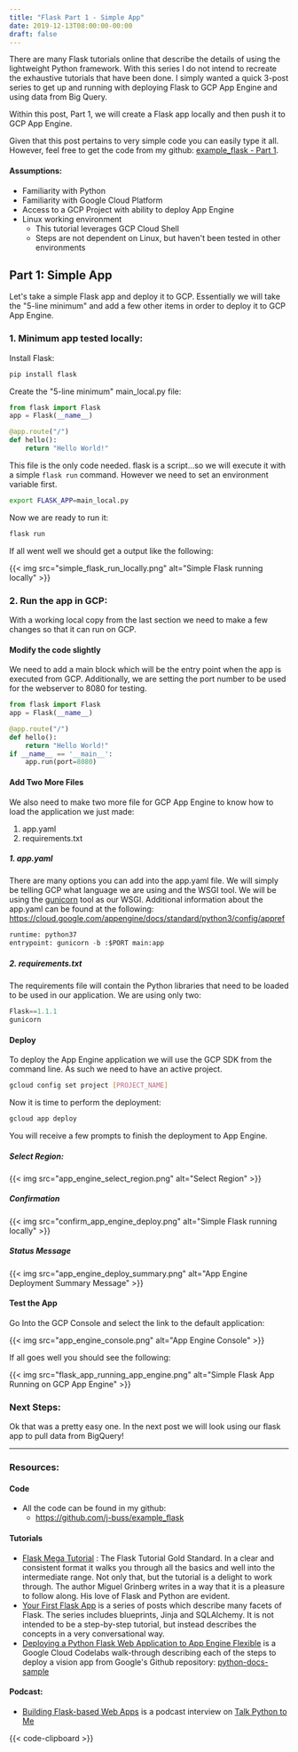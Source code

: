 ```yaml
---
title: "Flask Part 1 - Simple App"
date: 2019-12-13T08:00:00-00:00
draft: false
---
```


There are many Flask tutorials online that describe the details of using the lightweight Python framework. With this series I do not intend to recreate the exhaustive tutorials that have been done. I simply wanted a quick 3-post series to get up and running with deploying Flask to
GCP App Engine and using data from Big Query.

Within this post, Part 1, we will create a Flask app locally and then push it to GCP App Engine.

Given that this post pertains to very simple code you can easily type it all. However, feel free to get the code from my github: [example_flask - Part 1](https://github.com/j-buss/example_flask/tree/master/Part_01).

#### Assumptions:
- Familiarity with Python
- Familiarity with Google Cloud Platform
- Access to a GCP Project with ability to deploy App Engine
- Linux working environment 
  - This tutorial leverages GCP Cloud Shell
  - Steps are not dependent on Linux, but haven't been tested in other environments

## Part 1: Simple App

Let's take a simple Flask app and deploy it to GCP. Essentially we will take the "5-line minimum" and add a few other items in order to deploy it to GCP App Engine.

### 1. Minimum app tested locally:
Install Flask:
```bash
pip install flask
```
Create the "5-line minimum" main_local.py file:  
```python
from flask import Flask
app = Flask(__name__)

@app.route("/")
def hello():
    return "Hello World!"
```
This file is the only code needed. 
flask is a script...so we will execute it with a simple `flask run` command. 
However we need to set an environment variable first.
 ```bash
export FLASK_APP=main_local.py
```
Now we are ready to run it:
```bash
flask run
 ```
If all went well we should get a output like the following:

{{< img src="simple_flask_run_locally.png" alt="Simple Flask running locally" >}}

### 2. Run the app in GCP:

With a working local copy from the last section we need to make a few changes so that it can run on GCP. 

#### Modify the code slightly

We need to add a main block which will be the entry point when the app is executed from GCP. Additionally, we are setting the port number to be used for the webserver to 8080 for testing.

```python {hl_lines=["7-8"]}
from flask import Flask
app = Flask(__name__)

@app.route("/")
def hello():
    return "Hello World!"
if __name__ == '__main__':
    app.run(port=8080)
``` 

#### Add Two More Files
We also need to make two more file for GCP App Engine to know how to load the application we just made: 
1. app.yaml
1. requirements.txt

##### 1. app.yaml

There are many options you can add into the app.yaml file. We will simply be telling GCP what language we are using and the WSGI tool.
We will be using the [gunicorn](https://gunicorn.org/) tool as our WSGI. Additional information about the app.yaml can be found at the following: 
 https://cloud.google.com/appengine/docs/standard/python3/config/appref

```python
runtime: python37
entrypoint: gunicorn -b :$PORT main:app
```

 
##### 2. requirements.txt

The requirements file will contain the Python libraries that need to be loaded to be used in our application. We are using only two:

```python
Flask==1.1.1
gunicorn
```

#### Deploy

To deploy the App Engine application we will use the GCP SDK from the command line. As such we need to have an active project.

```bash
gcloud config set project [PROJECT_NAME]
```

Now it is time to perform the deployment:

```bash
gcloud app deploy
```
You will receive a few prompts to finish the deployment to App Engine.

##### Select Region:

{{< img src="app_engine_select_region.png" alt="Select Region" >}}

##### Confirmation

{{< img src="confirm_app_engine_deploy.png" alt="Simple Flask running locally" >}} 

##### Status Message

{{< img src="app_engine_deploy_summary.png" alt="App Engine Deployment Summary Message" >}}

#### Test the App

Go Into the GCP Console and select the link to the default application:

{{< img src="app_engine_console.png" alt="App Engine Console" >}}

If all goes well you should see the following:

{{< img src="flask_app_running_app_engine.png" alt="Simple Flask App Running on GCP App Engine" >}}

### Next Steps:

Ok that was a pretty easy one. In the next post we will look using our flask app to pull data from BigQuery!

---

### Resources:
#### Code
- All the code can be found in my github: 
    - https://github.com/j-buss/example_flask
#### Tutorials
- [Flask Mega Tutorial](https://blog.miguelgrinberg.com/post/the-flask-mega-tutorial-part-i-hello-world)
 : The Flask Tutorial Gold Standard. In a clear and consistent format it walks you through all the basics and well into the intermediate range.
 Not only that, but the tutorial is a delight to work through. 
 The author Miguel Grinberg writes in a way that it is a pleasure to follow along. 
 His love of Flask and Python are evident.
- [Your First Flask App](https://hackersandslackers.com/your-first-flask-application/) is a series of posts which describe many facets of Flask.
The series includes blueprints, Jinja and SQLAlchemy. It is not intended to be a step-by-step tutorial, but instead describes the concepts in a very 
conversational way.
- [Deploying a Python Flask Web Application to App Engine Flexible](https://codelabs.developers.google.com/codelabs/cloud-vision-app-engine/index.html?index=..%2F..index#0)
is a Google Cloud Codelabs walk-through describing each of the steps to deploy a vision app from Google's Github repository: 
[python-docs-sample](https://github.com/GoogleCloudPlatform/python-docs-samples) 

#### Podcast:
- [Building Flask-based Web Apps](https://talkpython.fm/episodes/show/48/building-flask-based-web-apps) is a podcast interview on [Talk Python to Me]()

{{< code-clipboard >}}
